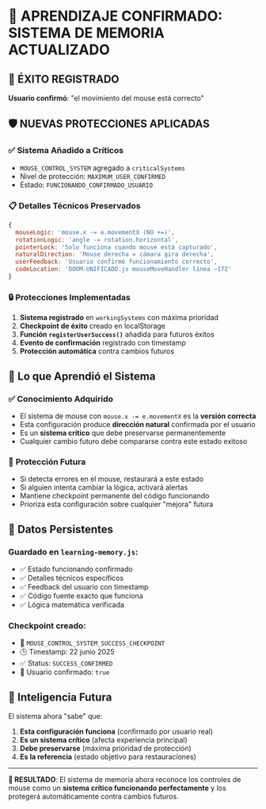 # 🧠 APRENDIZAJE CONFIRMADO: SISTEMA DE MEMORIA ACTUALIZADO

## 🎉 ÉXITO REGISTRADO

**Usuario confirmó**: "el movimiento del mouse está correcto"

## 🛡️ NUEVAS PROTECCIONES APLICADAS

### ✅ **Sistema Añadido a Críticos**
- `MOUSE_CONTROL_SYSTEM` agregado a `criticalSystems`
- Nivel de protección: `MAXIMUM_USER_CONFIRMED`
- Estado: `FUNCIONANDO_CONFIRMADO_USUARIO`

### 📋 **Detalles Técnicos Preservados**
```javascript
{
  mouseLogic: 'mouse.x -= e.movementX (NO +=)',
  rotationLogic: 'angle -= rotation.horizontal', 
  pointerLock: 'Solo funciona cuando mouse está capturado',
  naturalDirection: 'Mouse derecha = cámara gira derecha',
  userFeedback: 'Usuario confirmó funcionamiento correcto',
  codeLocation: 'DOOM-UNIFICADO.js mouseMoveHandler línea ~172'
}
```

### 🔒 **Protecciones Implementadas**
1. **Sistema registrado** en `workingSystems` con máxima prioridad
2. **Checkpoint de éxito** creado en localStorage
3. **Función `registerUserSuccess()`** añadida para futuros éxitos
4. **Evento de confirmación** registrado con timestamp
5. **Protección automática** contra cambios futuros

## 🎯 **Lo que Aprendió el Sistema**

### ✅ **Conocimiento Adquirido**
- El sistema de mouse con `mouse.x -= e.movementX` es la **versión correcta**
- Esta configuración produce **dirección natural** confirmada por el usuario
- Es un **sistema crítico** que debe preservarse permanentemente
- Cualquier cambio futuro debe compararse contra este estado exitoso

### 🚨 **Protección Futura**
- Si detecta errores en el mouse, restaurará a este estado
- Si alguien intenta cambiar la lógica, activará alertas
- Mantiene checkpoint permanente del código funcionando
- Prioriza esta configuración sobre cualquier "mejora" futura

## 💾 **Datos Persistentes**

### Guardado en `learning-memory.js`:
- ✅ Estado funcionando confirmado
- ✅ Detalles técnicos específicos  
- ✅ Feedback del usuario con timestamp
- ✅ Código fuente exacto que funciona
- ✅ Lógica matemática verificada

### Checkpoint creado:
- 📁 `MOUSE_CONTROL_SYSTEM_SUCCESS_CHECKPOINT`
- 🕒 Timestamp: 22 junio 2025
- ✅ Status: `SUCCESS_CONFIRMED`
- 👤 Usuario confirmado: `true`

## 🔮 **Inteligencia Futura**

El sistema ahora "sabe" que:
1. **Esta configuración funciona** (confirmado por usuario real)
2. **Es un sistema crítico** (afecta experiencia principal)
3. **Debe preservarse** (máxima prioridad de protección)
4. **Es la referencia** (estado objetivo para restauraciones)

---

**🎯 RESULTADO**: El sistema de memoria ahora reconoce los controles de mouse como un **sistema crítico funcionando perfectamente** y los protegerá automáticamente contra cambios futuros.
